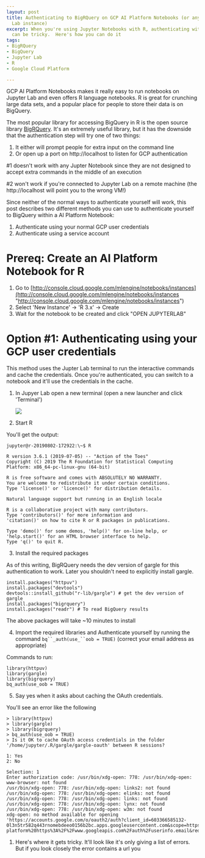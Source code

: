 ```yaml
---
layout: post
title: Authenticating to BigRQuery on GCP AI Platform Notebooks (or any remote Jupyter
  Lab instance)
excerpt: When you're using Jupyter Notebooks with R, authenticating with BigQuery
  can be tricky.  Here's how you can do it
tags:
- BigRQuery
- BigQuery
- Jupyter Lab
- R
- Google Cloud Platform

---
```

GCP AI Platform Notebooks makes it really easy to run notebooks on Jupyter Lab and even offers R language notebooks.  R is great for crunching large data sets, and a popular place for people to store their data is on BigQuery.

The most popular library for accessing BigQuery in R is the open source library [BigRQuery](https://github.com/r-dbi/bigrquery).  It's an extremely useful library, but it has the downside that the authentication step will try one of two things:

1. It either will prompt people for extra input on the command line
2. Or open up a port on http://localhost to listen for GCP authentication

\#1 doesn't work with any Jupter  Notebook since they are not designed to accept extra commands in the middle of an execution

\#2 won't work if you're connected to Jupyter Lab on a remote machine (the http://localhost will point you to the wrong VM!)

Since neither of the normal ways to authenticate yourself will work, this post describes two different methods you can use to authenticate yourself to BigQuery within a AI Platform Notebook:

1. Authenticate using your normal GCP user credentials
2. Authenticate using a service account

# Prereq: Create an AI Platform Notebook for R

1. Go to [http://console.cloud.google.com/mlengine/notebooks/instances](http://console.cloud.google.com/mlengine/notebooks/instances "http://console.cloud.google.com/mlengine/notebooks/instances")
2. Select 'New Instance' -> 'R 3.x' -> Create
3. Wait for the notebook to be created and click "OPEN JUPYTERLAB"

# Option #1: Authenticating using your GCP user credentials

This method uses the Jupter Lab terminal to run the interactive commands and cache the credentials. Once you're authenticated, you can switch to a notebook and it'll use the credentials in the cache.

1. In Jupyer Lab open a new terminal (open a new launcher and click 'Terminal')

   ![](https://screenshot.googleplex.com/qhRWn3FT0ZY.png)
2. Start R

You'll get the output:

    jupyter@r-20190802-172922:\~$ R
    
    R version 3.6.1 (2019-07-05) -- "Action of the Toes"
    Copyright (C) 2019 The R Foundation for Statistical Computing
    Platform: x86_64-pc-linux-gnu (64-bit)
    
    R is free software and comes with ABSOLUTELY NO WARRANTY.
    You are welcome to redistribute it under certain conditions.
    Type 'license()' or 'licence()' for distribution details.
    
    Natural language support but running in an English locale
    
    R is a collaborative project with many contributors.
    Type 'contributors()' for more information and
    'citation()' on how to cite R or R packages in publications.
    
    Type 'demo()' for some demos, 'help()' for on-line help, or
    'help.start()' for an HTML browser interface to help.
    Type 'q()' to quit R.

3. Install the required packages

As of this writing, BigRQuery needs the dev version of gargle for this authentication to work.  Later you shouldn't need to explicitly install gargle.

    install.packages("httpuv")
    install.packages("devtools") 
    devtools::install_github("r-lib/gargle") # get the dev version of gargle
    install.packages("bigrquery") 
    install.packages("readr") # To read BigQuery results

The above packages will take \~10 minutes to install

4. Import the required libraries and Authenticate yourself by running the command `bq``_auth(use_``oob = TRUE)` (correct your email address as appropriate)

Commands to run:

    library(httpuv)
    library(gargle)
    library(bigrquery)
    bq_auth(use_oob = TRUE)

5. Say yes when it asks about caching the OAuth credentials.

You'll see an error like the following

    > library(httpuv)
    > library(gargle)
    > library(bigrquery)
    > bq_auth(use_oob = TRUE)
    > Is it OK to cache OAuth access credentials in the folder '/home/jupyter/.R/gargle/gargle-oauth' between R sessions?

    1: Yes
    2: No

    Selection: 1
    Enter authorization code: /usr/bin/xdg-open: 778: /usr/bin/xdg-open: www-browser: not found
    /usr/bin/xdg-open: 778: /usr/bin/xdg-open: links2: not found
    /usr/bin/xdg-open: 778: /usr/bin/xdg-open: elinks: not found
    /usr/bin/xdg-open: 778: /usr/bin/xdg-open: links: not found
    /usr/bin/xdg-open: 778: /usr/bin/xdg-open: lynx: not found
    /usr/bin/xdg-open: 778: /usr/bin/xdg-open: w3m: not found
    xdg-open: no method available for opening 'https://accounts.google.com/o/oauth2/auth?client_id=603366585132-0l3n5tr582q443rnomebdeeo0156b2bc.apps.googleusercontent.com&scope=https%3A%2F%2Fwww.googleapis.com%2Fauth%2Fbigquery%20https%3A%2F%2Fwww.googleapis.com%2Fauth%2Fcloud-platform%20https%3A%2F%2Fwww.googleapis.com%2Fauth%2Fuserinfo.email&redirect_uri=urn%3Aietf%3Awg%3Aoauth%3A2.0%3Aoob&response_type=code'

1. Here's where it gets tricky.  It'll look like it's only giving a list of errors. But if you look closely the error contains a url you